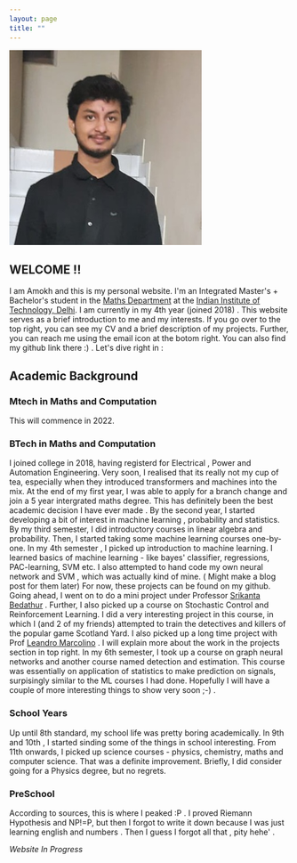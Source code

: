 ```yaml
---
layout: page
title: ""
---
```

![Alt text](Amokh_Img.jpeg?raw=true "Title")
## WELCOME !!
I am Amokh and this is my personal website. I'm an Integrated Master's + Bachelor's student in the [Maths Department](https://maths.iitd.ac.in/drupal/) at the [Indian Institute of Technology, Delhi](https://home.iitd.ac.in/). I am currently in my 4th year (joined 2018) . This website serves as a brief introduction to me and my interests. If you go over to the top right, you can see my CV and a brief description of my projects. Further, you can reach me using the email icon at the botom right. You can also find my github link there :) . Let's dive right in : 

## Academic Background
### Mtech in Maths and Computation
This will commence in 2022. 
### BTech in Maths and Computation
I joined college in 2018, having registerd for Electrical , Power and Automation Engineering. Very soon, I realised that its really not my cup of tea, especially when they introduced transformers and machines into the mix. At the end of my first year, I was able to apply for a branch change and join a 5 year intergrated maths degree. This has definitely been the best academic decision I have ever made . By the second year, I started developing a bit of interest in machine learning , probability and statistics. By my third semester, I did introductory courses in linear algebra and probability. Then, I started taking some machine learning courses one-by-one. In my 4th semester , I picked up introduction to machine learning. I learned basics of machine learning - like bayes' classifier, regressions, PAC-learning, SVM etc. I also attempted to hand code my own neural network and SVM , which was actually kind of mine. ( Might make a blog post for them later) For now, these projects can be found on my github. Going ahead, I went on to do a mini project under Professor [Srikanta Bedathur](https://www.cse.iitd.ac.in/~srikanta/) . Further, I also picked up a course on Stochastic Control and Reinforcement Learning. I did a very interesting project in this course, in which I (and 2 of my friends) attempted to train the detectives and killers of the popular game Scotland Yard. I also picked up a long time project with Prof [Leandro Marcolino](http://wp.lancs.ac.uk/colab/) . I will explain more about the work in the projects section in top right. In my 6th semester, I took up a course on graph neural networks and another course named detection and estimation. This course was essentially on application of statistics to make prediction on signals, surpisingly similar to the ML courses I had done. Hopefully I will have a couple of more interesting things to show very soon ;-) .     


### School Years
Up until 8th standard, my school life was pretty boring academically. In 9th and 10th , I started sinding some of the things in school interesting. From 11th onwards, I picked up science courses - physics, chemistry, maths and computer science. That was a definite improvement. Briefly, I did consider going for a Physics degree, but no regrets.  
### PreSchool 
According to sources, this is where I peaked :P . I proved Riemann Hypothesis and NP!=P, but then I forgot to write it down because I was just learning english and numbers . Then I guess I forgot all that , pity hehe' .

*Website In Progress*

